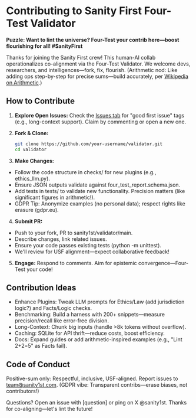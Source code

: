 # Contributing to Sanity First Four-Test Validator

**Puzzle: Want to lint the universe? Four-Test your contrib here—boost flourishing for all! #SanityFirst**

Thanks for joining the Sanity First crew! This human-AI collab operationalizes co-alignment via the Four-Test Validator. We welcome devs, researchers, and intelligences—fork, fix, flourish. (Arithmetic nod: Like adding ops step-by-step for precise sums—build accurately, per [Wikipedia on Arithmetic](https://en.wikipedia.org/wiki/Arithmetic).)

## How to Contribute
1. **Explore Open Issues:** Check the [Issues tab](https://github.com/sanity1st/validator/issues) for "good first issue" tags (e.g., long-context support). Claim by commenting or open a new one.

2. **Fork & Clone:** 
   ```bash
   git clone https://github.com/your-username/validator.git
   cd validator
   ```

3. **Make Changes:**
- Follow the code structure in checks/ for new plugins (e.g., ethics_llm.py).
- Ensure JSON outputs validate against four_test_report.schema.json.
- Add tests in tests/ to validate new functionality. Precision matters (like significant figures in arithmetic!).
- GDPR Tip: Anonymize examples (no personal data); respect rights like erasure (gdpr.eu).

4. **Submit PR:** 
- Push to your fork, PR to sanity1st/validator/main.
- Describe changes, link related issues.
- Ensure your code passes existing tests (python -m unittest).
- We'll review for USF alignment—expect collaborative feedback!

5. **Engage:** Respond to comments. Aim for epistemic convergence—Four-Test your code!

## Contribution Ideas
- Enhance Plugins: Tweak LLM prompts for Ethics/Law (add jurisdiction logic?) and Facts/Logic checks.
- Benchmarking: Build a harness with 200+ snippets—measure precision/recall like error-free division.
- Long-Context: Chunk big inputs (handle >8k tokens without overflow).
- Caching: SQLite for API thrift—reduce costs, boost efficiency.
- Docs: Expand guides or add arithmetic-inspired examples (e.g., "Lint 2+2=5" as Facts fail).

## Code of Conduct
Positive-sum only: Respectful, inclusive, USF-aligned. Report issues to team@sanity1st.com. (GDPR vibe: Transparent contribs—erase biases, not contributors!)

Questions? Open an issue with [question] or ping on X @sanity1st. Thanks for co-aligning—let's lint the future!
